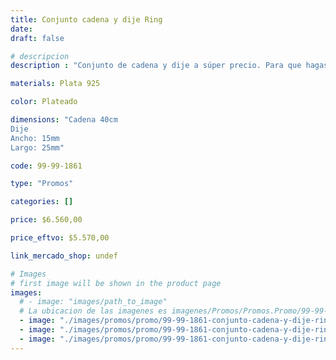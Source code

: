 ```yaml
---
title: Conjunto cadena y dije Ring
date: 
draft: false

# descripcion
description : "Conjunto de cadena y dije a súper precio. Para que hagas los regalos más lindos y de la mejor calidad. Todo en plata 925. "

materials: Plata 925

color: Plateado

dimensions: "Cadena 40cm 
Dije
Ancho: 15mm 
Largo: 25mm"

code: 99-99-1861

type: "Promos"

categories: []

price: $6.560,00

price_eftvo: $5.570,00

link_mercado_shop: undef

# Images
# first image will be shown in the product page
images:
  # - image: "images/path_to_image"
  # La ubicacion de las imagenes es imagenes/Promos/Promos.Promo/99-99-1861-conjunto-cadena-y-dije-ring
  - image: "./images/promos/promo/99-99-1861-conjunto-cadena-y-dije-ring_a.jpg"
  - image: "./images/promos/promo/99-99-1861-conjunto-cadena-y-dije-ring_b.jpg"
  - image: "./images/promos/promo/99-99-1861-conjunto-cadena-y-dije-ring_c.jpg"
---
```

